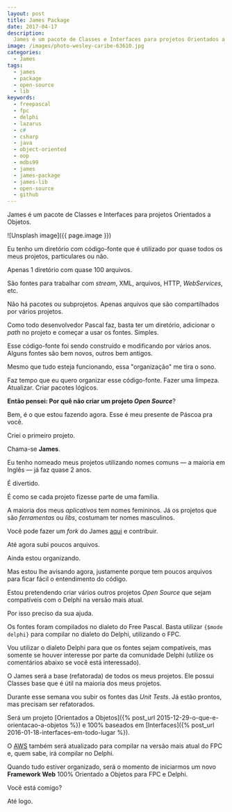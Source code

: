 ```yaml
---
layout: post
title: James Package
date: 2017-04-17
description:
  James é um pacote de Classes e Interfaces para projetos Orientados a Objetos.
image: /images/photo-wesley-caribe-63610.jpg
categories: 
  - James
tags:
  - james
  - package
  - open-source
  - lib
keywords:
  - freepascal
  - fpc
  - delphi
  - lazarus
  - c#
  - csharp
  - java
  - object-oriented
  - oop
  - mdbs99
  - james
  - james-package
  - james-lib
  - open-source
  - github
---
```


James é um pacote de Classes e Interfaces para projetos Orientados a Objetos.

<!--more-->

![Unsplash image]({{ page.image }})  

Eu tenho um diretório com código-fonte que é utilizado por quase todos os meus projetos, particulares ou não.

Apenas 1 diretório com quase 100 arquivos.

São fontes para trabalhar com *stream*, XML, arquivos, HTTP, *WebServices*, etc.

Não há pacotes ou subprojetos. Apenas arquivos que são compartilhados por vários projetos.

Como todo desenvolvedor Pascal faz, basta ter um diretório, adicionar o *path* no projeto e começar a usar os fontes. Simples.

Esse código-fonte foi sendo construído e modificando por vários anos. Alguns fontes são bem novos, outros bem antigos.

Mesmo que tudo esteja funcionando, essa "organização" me tira o sono.

Faz tempo que eu quero organizar esse código-fonte. Fazer uma limpeza. Atualizar. Criar pacotes lógicos.

**Então pensei: Por quê não criar um projeto *Open Source***?

Bem, é o que estou fazendo agora. Esse é meu presente de Páscoa pra você.

Criei o primeiro projeto.

Chama-se **James**.

Eu tenho nomeado meus projetos utilizando nomes comuns — a maioria em Inglês — já faz quase 2 anos.

É divertido. 

É como se cada projeto fizesse parte de uma família.

A maioria dos meus *aplicativos* tem nomes femininos. Já os projetos que são *ferramentas* ou *libs*, costumam ter nomes masculinos.

Você pode fazer um *fork* do James [aqui](https://github.com/mdbs99/james) e contribuir.

Até agora subi poucos arquivos. 

Ainda estou organizando.

Mas estou lhe avisando agora, justamente porque tem poucos arquivos para ficar fácil o entendimento do código.

Estou pretendendo criar vários outros projetos *Open Source* que sejam compatíveis com o Delphi na versão mais atual.

Por isso preciso da sua ajuda.

Os fontes foram compilados no dialeto do Free Pascal. Basta utilizar `{$mode delphi}` para compilar no dialeto do Delphi, utilizando o FPC.

Vou utilizar o dialeto Delphi para que os fontes sejam compatíveis, mas somente se houver interesse por parte da comunidade Delphi (utilize os comentários abaixo se você está interessado).

O James será a base (refatorada) de todos os meus projetos. Ele possui Classes base que é útil na maioria dos meus projetos.

Durante esse semana vou subir os fontes das *Unit Tests*. Já estão prontos, mas precisam ser refatorados.

Será um projeto [Orientados a Objetos]({% post_url 2015-12-29-o-que-e-orientacao-a-objetos %}) e 100% baseados em [Interfaces]({% post_url 2016-01-18-interfaces-em-todo-lugar %}).

O [AWS](https://github.com/mdbs99/aws) também será atualizado para compilar na versão mais atual do FPC e, quem sabe, irá compilar no Delphi.

Quando tudo estiver organizado, será o momento de iniciarmos um novo **Framework Web** 100% Orientado a Objetos para FPC e Delphi.

Você está comigo?

Até logo.